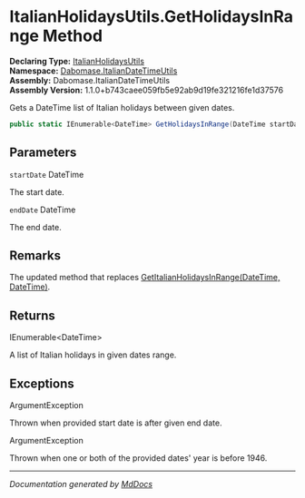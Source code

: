 ﻿<!--  
  <auto-generated>   
    The contents of this file were generated by a tool.  
    Changes to this file may be list if the file is regenerated  
  </auto-generated>   
-->

# ItalianHolidaysUtils.GetHolidaysInRange Method

**Declaring Type:** [ItalianHolidaysUtils](../index.md)  
**Namespace:** [Dabomase.ItalianDateTimeUtils](../../index.md)  
**Assembly:** Dabomase.ItalianDateTimeUtils  
**Assembly Version:** 1.1.0+b743caee059fb5e92ab9d19fe321216fe1d37576

Gets a DateTime list of Italian holidays between given dates.

```csharp
public static IEnumerable<DateTime> GetHolidaysInRange(DateTime startDate, DateTime endDate);
```

## Parameters

`startDate`  DateTime

The start date.

`endDate`  DateTime

The end date.

## Remarks

The updated method that replaces [GetItalianHolidaysInRange(DateTime, DateTime)](GetItalianHolidaysInRange.md).

## Returns

IEnumerable\<DateTime\>

A list of Italian holidays in given dates range.

## Exceptions

ArgumentException

Thrown when provided start date is after given end date.

ArgumentException

Thrown when one or both of the provided dates' year is before 1946.

___

*Documentation generated by [MdDocs](https://github.com/ap0llo/mddocs)*
